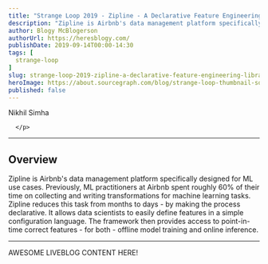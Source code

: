 ```yaml
---
title: "Strange Loop 2019 - Zipline - A Declarative Feature Engineering Library"
description: "Zipline is Airbnb's data management platform specifically designed for ML use cases. Previously, ML practitioners at Airbnb spent roughly 60% of their time on collecting and writing transformations for machine learning tasks. Zipline reduces this task from months to days - by making the process declarative. It allows data scientists to easily define features in a simple configuration language. The framework then provides access to point-in-time correct features - for both - offline model training and online inference."
author: Blogy McBlogerson
authorUrl: https://heresblogy.com/
publishDate: 2019-09-14T00:00-14:30
tags: [
  strange-loop
]
slug: strange-loop-2019-zipline-a-declarative-feature-engineering-library
heroImage: https://about.sourcegraph.com/blog/strange-loop-thumbnail-square-v2.jpg
published: false
---
```


<div className="container p-0 liveblog-presenters d-flex w-100 text-center">
  <div className="row m-0 w-100">
      <p className=" mr-12 m-0 w-100">
        <span className="liveblog-presenters__name">Nikhil Simha</span>
        
      </p>
  </div>
</div>

---

## Overview

Zipline is Airbnb's data management platform specifically designed for ML use cases. Previously, ML practitioners at Airbnb spent roughly 60% of their time on collecting and writing transformations for machine learning tasks. Zipline reduces this task from months to days - by making the process declarative. It allows data scientists to easily define features in a simple configuration language. The framework then provides access to point-in-time correct features - for both - offline model training and online inference.

---

AWESOME LIVEBLOG CONTENT HERE!
